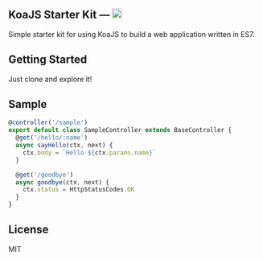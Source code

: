 ## KoaJS Starter Kit — <a href="https://github.com/codeaholicguy/koajs-starter-kit/stargazers"><img src="https://img.shields.io/github/stars/codeaholicguy/koajs-starter-kit.svg?style=social&label=Star&maxAge=3600" height="20"></a>

Simple starter kit for using KoaJS to build a web application written in ES7.

## Getting Started

Just clone and explore it!

## Sample

```js
@controller('/sample')
export default class SampleController extends BaseController {
  @get('/hello/:name')
  async sayHello(ctx, next) {
    ctx.body = `Hello ${ctx.params.name}`
  }

  @get('/goodbye')
  async goodbye(ctx, next) {
    ctx.status = HttpStatusCodes.OK
  }
}
```

## License

MIT


